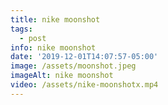 ```yaml
---
title: nike moonshot
tags:
  - post
info: nike moonshot
date: '2019-12-01T14:07:57-05:00'
image: /assets/moonshot.jpeg
imageAlt: nike moonshot
video: /assets/nike-moonshotx.mp4
---
```


